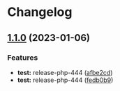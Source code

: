 # Changelog

## [1.1.0](https://github.com/whiteCcinn/workflows-test/compare/v1.0.2...v1.1.0) (2023-01-06)


### Features

* **test:** release-php-444 ([afbe2cd](https://github.com/whiteCcinn/workflows-test/commit/afbe2cd29f9840c0b11ab7a3f6c595bbb86160f4))
* **test:** release-php-444 ([fedb0b9](https://github.com/whiteCcinn/workflows-test/commit/fedb0b90cb3e907f3db4c8aea39643a347ee6dce))

